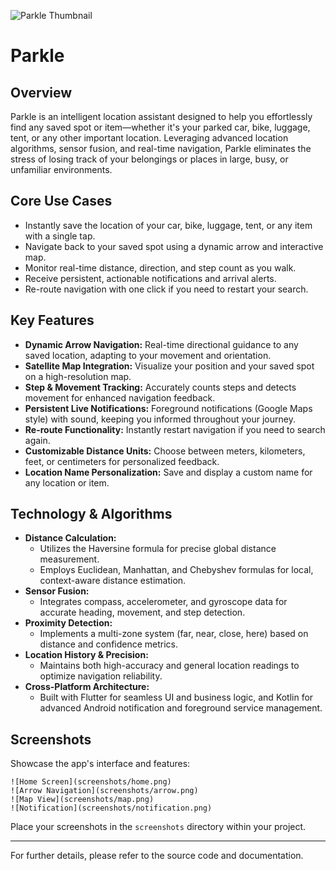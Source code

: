 ![Parkle Thumbnail](screenshots/thumbnail.png)

# Parkle

## Overview
Parkle is an intelligent location assistant designed to help you effortlessly find any saved spot or item—whether it's your parked car, bike, luggage, tent, or any other important location. Leveraging advanced location algorithms, sensor fusion, and real-time navigation, Parkle eliminates the stress of losing track of your belongings or places in large, busy, or unfamiliar environments.

## Core Use Cases
- Instantly save the location of your car, bike, luggage, tent, or any item with a single tap.
- Navigate back to your saved spot using a dynamic arrow and interactive map.
- Monitor real-time distance, direction, and step count as you walk.
- Receive persistent, actionable notifications and arrival alerts.
- Re-route navigation with one click if you need to restart your search.

## Key Features
- **Dynamic Arrow Navigation:** Real-time directional guidance to any saved location, adapting to your movement and orientation.
- **Satellite Map Integration:** Visualize your position and your saved spot on a high-resolution map.
- **Step & Movement Tracking:** Accurately counts steps and detects movement for enhanced navigation feedback.
- **Persistent Live Notifications:** Foreground notifications (Google Maps style) with sound, keeping you informed throughout your journey.
- **Re-route Functionality:** Instantly restart navigation if you need to search again.
- **Customizable Distance Units:** Choose between meters, kilometers, feet, or centimeters for personalized feedback.
- **Location Name Personalization:** Save and display a custom name for any location or item.

## Technology & Algorithms
- **Distance Calculation:**
  - Utilizes the Haversine formula for precise global distance measurement.
  - Employs Euclidean, Manhattan, and Chebyshev formulas for local, context-aware distance estimation.
- **Sensor Fusion:**
  - Integrates compass, accelerometer, and gyroscope data for accurate heading, movement, and step detection.
- **Proximity Detection:**
  - Implements a multi-zone system (far, near, close, here) based on distance and confidence metrics.
- **Location History & Precision:**
  - Maintains both high-accuracy and general location readings to optimize navigation reliability.
- **Cross-Platform Architecture:**
  - Built with Flutter for seamless UI and business logic, and Kotlin for advanced Android notification and foreground service management.

## Screenshots
Showcase the app's interface and features:

```
![Home Screen](screenshots/home.png)
![Arrow Navigation](screenshots/arrow.png)
![Map View](screenshots/map.png)
![Notification](screenshots/notification.png)
```

Place your screenshots in the `screenshots` directory within your project.

---

For further details, please refer to the source code and documentation.

